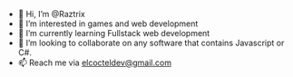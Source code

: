 - 👋 Hi, I’m @Raztrix
- 👀 I’m interested in games and web development
- 🌱 I’m currently learning Fullstack web development
- 💞️ I’m looking to collaborate on any software that contains Javascript or C#.
- 📫 Reach me via elcocteldev@gmail.com

<!---
Raztrix/Raztrix is a ✨ special ✨ repository because its `README.md` (this file) appears on your GitHub profile.
You can click the Preview link to take a look at your changes.
--->
